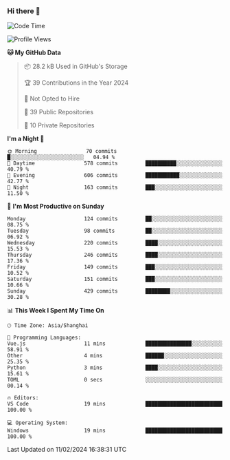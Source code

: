 ### Hi there 👋

<!--
**robinWongM/robinWongM** is a ✨ _special_ ✨ repository because its `README.md` (this file) appears on your GitHub profile.

Here are some ideas to get you started:

- 🔭 I’m currently working on ...
- 🌱 I’m currently learning ...
- 👯 I’m looking to collaborate on ...
- 🤔 I’m looking for help with ...
- 💬 Ask me about ...
- 📫 How to reach me: ...
- 😄 Pronouns: ...
- ⚡ Fun fact: ...
-->

<!--START_SECTION:waka-->
![Code Time](http://img.shields.io/badge/Code%20Time-180%20hrs%2030%20mins-blue)

![Profile Views](http://img.shields.io/badge/Profile%20Views-1-blue)

**🐱 My GitHub Data** 

> 📦 28.2 kB Used in GitHub's Storage 
 > 
> 🏆 39 Contributions in the Year 2024
 > 
> 🚫 Not Opted to Hire
 > 
> 📜 39 Public Repositories 
 > 
> 🔑 10 Private Repositories 
 > 
**I'm a Night 🦉** 

```text
🌞 Morning                70 commits          █░░░░░░░░░░░░░░░░░░░░░░░░   04.94 % 
🌆 Daytime                578 commits         ██████████░░░░░░░░░░░░░░░   40.79 % 
🌃 Evening                606 commits         ███████████░░░░░░░░░░░░░░   42.77 % 
🌙 Night                  163 commits         ███░░░░░░░░░░░░░░░░░░░░░░   11.50 % 
```
📅 **I'm Most Productive on Sunday** 

```text
Monday                   124 commits         ██░░░░░░░░░░░░░░░░░░░░░░░   08.75 % 
Tuesday                  98 commits          ██░░░░░░░░░░░░░░░░░░░░░░░   06.92 % 
Wednesday                220 commits         ████░░░░░░░░░░░░░░░░░░░░░   15.53 % 
Thursday                 246 commits         ████░░░░░░░░░░░░░░░░░░░░░   17.36 % 
Friday                   149 commits         ███░░░░░░░░░░░░░░░░░░░░░░   10.52 % 
Saturday                 151 commits         ███░░░░░░░░░░░░░░░░░░░░░░   10.66 % 
Sunday                   429 commits         ████████░░░░░░░░░░░░░░░░░   30.28 % 
```


📊 **This Week I Spent My Time On** 

```text
🕑︎ Time Zone: Asia/Shanghai

💬 Programming Languages: 
Vue.js                   11 mins             ███████████████░░░░░░░░░░   58.91 % 
Other                    4 mins              ██████░░░░░░░░░░░░░░░░░░░   25.35 % 
Python                   3 mins              ████░░░░░░░░░░░░░░░░░░░░░   15.61 % 
TOML                     0 secs              ░░░░░░░░░░░░░░░░░░░░░░░░░   00.14 % 

🔥 Editors: 
VS Code                  19 mins             █████████████████████████   100.00 % 

💻 Operating System: 
Windows                  19 mins             █████████████████████████   100.00 % 
```


 Last Updated on 11/02/2024 16:38:31 UTC
<!--END_SECTION:waka-->
